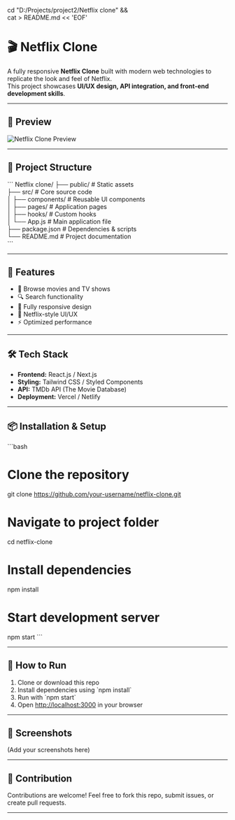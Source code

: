 cd "D:/Projects/project2/Netflix clone" && \
cat > README.md << 'EOF'
# 🎬 Netflix Clone  

A fully responsive **Netflix Clone** built with modern web technologies to replicate the look and feel of Netflix.  
This project showcases **UI/UX design, API integration, and front-end development skills**.  

---

## 📸 Preview  
![Netflix Clone Preview](preview.gif)

---

## 📂 Project Structure
\`\`\`
Netflix clone/
 ├── public/            # Static assets  
 ├── src/               # Core source code  
 │   ├── components/    # Reusable UI components  
 │   ├── pages/         # Application pages  
 │   ├── hooks/         # Custom hooks  
 │   └── App.js         # Main application file  
 ├── package.json       # Dependencies & scripts  
 └── README.md          # Project documentation  
\`\`\`

---

## 🚀 Features
- 🎥 Browse movies and TV shows  
- 🔍 Search functionality  
- 📱 Fully responsive design  
- 🎨 Netflix-style UI/UX  
- ⚡ Optimized performance  

---

## 🛠️ Tech Stack
- **Frontend:** React.js / Next.js  
- **Styling:** Tailwind CSS / Styled Components  
- **API:** TMDb API (The Movie Database)  
- **Deployment:** Vercel / Netlify  

---

## 📦 Installation & Setup
\`\`\`bash
# Clone the repository
git clone https://github.com/your-username/netflix-clone.git

# Navigate to project folder
cd netflix-clone

# Install dependencies
npm install

# Start development server
npm start
\`\`\`

---

## 📌 How to Run
1. Clone or download this repo  
2. Install dependencies using \`npm install\`  
3. Run with \`npm start\`  
4. Open [http://localhost:3000](http://localhost:3000) in your browser  

---

## 🌟 Screenshots
(Add your screenshots here)

---

## 🤝 Contribution
Contributions are welcome! Feel free to fork this repo, submit issues, or create pull requests.  

---


